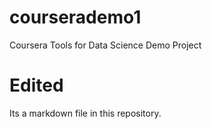 # courserademo1
Coursera Tools for Data Science Demo Project
# Edited
Its a markdown file in this repository.
